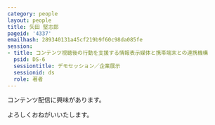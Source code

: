 ```yaml
---
category: people
layout: people
title: 矢田 堅志郎
pageid: '4337'
emailhash: 289340131a45cf219b9f60c98da085fe
session:
- title: コンテンツ視聴後の行動を支援する情報表示媒体と携帯端末との連携機構
  psid: DS-6
  sessiontitle: デモセッション／企業展示
  sessionid: ds
  role: 著者
---
```

コンテンツ配信に興味があります。

よろしくおねがいいたします。